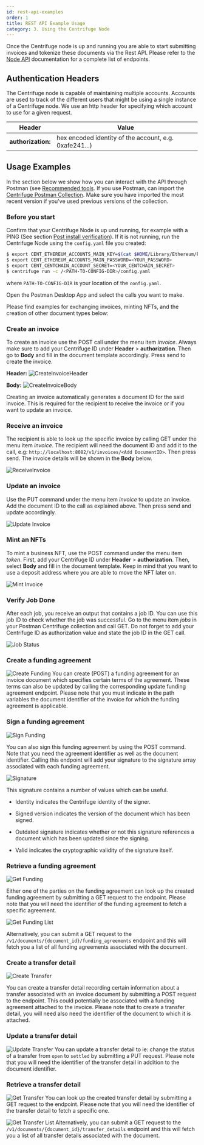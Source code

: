 ```yaml
---
id: rest-api-examples
order: 1
title: REST API Example Usage
category: 3. Using the Centrifuge Node
---
```


Once the Centrifuge node is up and running you are able to start submitting invoices and tokenize these documents via the Rest API. Please refer to the [Node API](https://centrifuge-os-node-api-7.api-docs.io/2.0.0) documentation for a complete list of endpoints.

## Authentication Headers
The Centrifuge node is capable of maintaining multiple accounts. Accounts are used to track of the different users that might be using a single instance of a Centrifuge node. We use an http header for specifying which account to use for a given request.

| Header        | Value |
|---------------|-------|
| **authorization:** | hex encoded identity of the account, e.g. 0xafe241...) |

## Usage Examples
In the section below we show how you can interact with the API through Postman (see [Recommended tools](/cent-node/getting-started/tools). If you use Postman, can import the [Centrifuge Postman Collection](https://www.getpostman.com/collections/828cc6af5bc56642ba42). Make sure you have imported the most recent version if you've used previous versions of the collection.

### Before you start
Confirm that your Centrifuge Node is up und running, for example with a PING (See section [Post install verification](/cent-node/getting-started/ping)). If it is not running, run the Centrifuge Node using the `config.yaml` file you created:

  ```bash
  $ export CENT_ETHEREUM_ACCOUNTS_MAIN_KEY=$(cat $HOME/Library/Ethereum/keystore/UTC--2019-04-15T14-43-41.293727000Z--75aecbd0aa7f34207132d686d2a9e470fba2e6e4)
  $ export CENT_ETHEREUM_ACCOUNTS_MAIN_PASSWORD=<YOUR_PASSWORD>
  $ export CENT_CENTCHAIN_ACCOUNT_SECRET=<YOUR_CENTCHAIN_SECRET>
  $ centrifuge run -c /<PATH-TO-CONFIG-DIR>/config.yaml
  ```

where `PATH-TO-CONFIG-DIR` is your location of the `config.yaml`.

Open the Postman Desktop App and select the calls you want to make.

Please find examples for exchanging invoices, minting NFTs, and the creation of other document types below:

### Create an invoice

To create an invoice use the POST call under the menu item _invoice_. Always make sure to add your Centrifuge ID under **Header** > **authorization**. Then go to **Body** and fill in the document template accordingly. Press send to create the invoice.

**Header:**
![CreateInvoiceHeader](./invoice-header.png)


**Body:**
![CreateInvoiceBody](./invoice-body.png)

Creating an invoice automatically generates a document ID for the said invoice. This is required for the recipient to receive the invoice or if you want to update an invoice.

### Receive an invoice

The recipient is able to look up the specific invoice by calling GET under the menu item _invoice_. The recipient will need the document ID and add it to the call, e.g: `http://localhost:8082/v1/invoices/<Add DocumentID>`. Then press send. The invoice details will be shown in the **Body** below.

![ReceiveInvoice](./receive-invoice.png)

### Update an invoice

Use the PUT command under the menu item _invoice_ to update an invoice. Add the document ID to the call as explained above. Then press send and update accordingly.

![Update Invoice](./update-invoice.png)


### Mint an NFTs
To mint a business NFT, use the POST command under the menu item _token_. First, add your Centrifuge ID under **Header** > **authorization**. Then, select **Body** and fill in the document template. Keep in mind that you want to use a deposit address where you are able to move the NFT later on.

![Mint Invoice](./mint-invoice.png)

### Verify Job Done
After each job, you receive an output that contains a job ID. You can use this job ID to check whether the job was successful. Go to the menu item _jobs_ in your Postman Centrifuge collection and call GET. Do not forget to add your Centrifuge ID as authorization value and state the job ID in the GET call.

![Job Status](./job-status.png)


### Create a funding agreement

![Create Funding](./create-funding.png)
You can create (POST) a funding agreement for an invoice document which specifies certain terms of the agreement. These terms can also be updated by calling the corresponding update funding agreement endpoint.
Please note that you must indicate in the path variables the document identifier of the invoice for which the funding agreement is applicable.

### Sign a funding agreement

![Sign Funding](./sign-funding.png)

You can also sign this funding agreement by using the POST command. Note that you need the agreement identifier as well as the document identifier. Calling this endpoint will add your signature to the signature array associated with each funding agreement.

![Signature](./signature.png)

This signature contains a number of values which can be useful.

- Identity indicates the Centrifuge identity of the signer.

- Signed version indicates the version of the document which has been signed.

- Outdated signature indicates whether or not this signature references a document which has been updated since the signing.

- Valid indicates the cryptographic validity of the signature itself.

### Retrieve a funding agreement

![Get Funding](./get-funding.png)

Either one of the parties on the funding agreement can look up the created funding agreement by submitting a GET request to the endpoint.
Please note that you will need the identifier of the funding agreement to fetch a specific agreement.

![Get Funding List](./get-funding-list.png)

Alternatively, you can submit a GET request to the `/v1/documents/{document_id}/funding_agreements` endpoint and this will fetch you a list of all funding agreements associated with the document.

### Create a transfer detail

![Create Transfer](./create-transfer.png)

You can create a transfer detail recording certain information about a transfer associated with an invoice document by submitting a POST request to the endpoint. This could potentially be associated with a funding agreement attached to the invoice.
Please note that to create a transfer detail, you will need also need the identifier of the document to which it is attached.

### Update a transfer detail

![Update Transfer](./update-transfer.png)
You can update a transfer detail to ie: change the status of a transfer from `open` to `settled` by submitting a PUT request.
Please note that you will need the identifier of the transfer detail in addition to the document identifier.

### Retrieve a transfer detail

![Get Transfer](./get-transfer.png)
You can look up the created transfer detail by submitting a GET request to the endpoint.
Please note that you will need the identifier of the transfer detail to fetch a specific one.

![Get Transfer List](./get-transfer-list.png)
Alternatively, you can submit a GET request to the `/v1/documents/{document_id}/transfer_details` endpoint and this will fetch you a list of all transfer details associated with the document.
